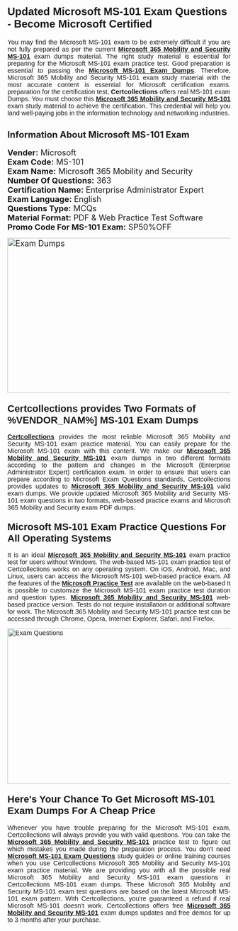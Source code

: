 <h1><span style="font-size:24px"><span style="font-family:Calibri,sans-serif"><strong>Updated Microsoft MS-101 Exam Questions - Become Microsoft Certified</strong></span></span></h1> <p style="text-align:justify"><span style="font-size:11pt"><span style="font-family:Calibri,sans-serif">You may find the Microsoft MS-101 exam to be extremely difficult if you are not fully prepared as per the current <u><strong>Microsoft 365 Mobility and Security MS-101</strong></u> exam dumps material. The right study material is essential for preparing for the Microsoft MS-101 exam practice test. Good preparation is essential to passing the <a href="https://www.certcollections.com/ms-101-exam-questions"><u><strong>Microsoft MS-101 Exam Dumps</strong></u></a>. Therefore, Microsoft 365 Mobility and Security MS-101 exam study material with the most accurate content is essential for Microsoft certification exams. preparation for the certification test, <strong>Certcollections</strong> offers real MS-101 exam Dumps. You must choose this <u><strong>Microsoft 365 Mobility and Security MS-101</strong></u> exam study material to achieve the certification. This credential will help you land well-paying jobs in the information technology and networking industries.</span></span></p> <h2 style="text-align:justify"><strong><span style="font-size:20px">Information About Microsoft MS-101 Exam</span></strong></h2> <p style="text-align:justify"><span style="font-size:18px"><strong>Vender:</strong> Microsoft<br /> <strong>Exam Code:</strong> MS-101<br /> <strong>Exam Name:</strong> Microsoft 365 Mobility and Security<br /> <strong>Number Of Questions:</strong> 363<br /> <strong>Certification Name:</strong> Enterprise Administrator Expert<br /> <strong>Exam Language:</strong> English<br /> <strong>Questions Type:</strong> MCQs<br /> <strong>Material Format:</strong> PDF & Web Practice Test Software<br /> <strong>Promo Code For MS-101 Exam:</strong> SP50%OFF</span></p> <p style="text-align:justify"><span style="font-size:18px"><a href="https://www.certcollections.com/ms-101-exam-questions" rel="no-follow"><img alt="Exam Dumps" src="https://www.certcollections.com/uploads/content/certcollections.jpg" style="height:350px; width:750px" /></a></span></p> <h3><span style="font-size:22px"><span style="font-family:Calibri,sans-serif"><strong>Certcollections provides Two Formats of %VENDOR_NAM%] MS-101 Exam Dumps</strong></span></span></h3> <p style="text-align:justify"><span style="font-size:11pt"><span style="font-family:Calibri,sans-serif"><a href="https://www.certcollections.com/"><u><strong>Certcollections</strong></u></a> provides the most reliable Microsoft 365 Mobility and Security MS-101 exam practice material. You can easily prepare for the Microsoft MS-101 exam with this content. We make our <u><strong>Microsoft 365 Mobility and Security MS-101</strong></u> exam dumps in two different formats according to the pattern and changes in the Microsoft (Enterprise Administrator Expert) certification exam. In order to ensure that users can prepare according to Microsoft Exam Questions standards, Certcollections provides updates to <u><strong>Microsoft 365 Mobility and Security MS-101</strong></u> valid exam dumps. We provide updated Microsoft 365 Mobility and Security MS-101 exam questions in two formats, web-based practice exams and Microsoft 365 Mobility and Security exam PDF dumps.</span></span></p> <h3><span style="font-size:22px"><span style="font-family:Calibri,sans-serif"><strong>Microsoft MS-101 Exam Practice Questions For All Operating Systems</strong></span></span></h3> <p style="text-align:justify"><span style="font-size:11pt"><span style="font-family:Calibri,sans-serif">It is an ideal <u><strong>Microsoft 365 Mobility and Security MS-101</strong></u> exam practice test for users without Windows. The web-based MS-101 exam practice test of Certcollections works on any operating system. On iOS, Android, Mac, and Linux, users can access the Microsoft MS-101 web-based practice exam. All the features of the <a href="https://www.certcollections.com/microsoft-exam-dumps"><u><strong>Microsoft Practice Test</strong></u></a> are available on the web-based It is possible to customize the Microsoft MS-101 exam practice test duration and question types. <u><strong>Microsoft 365 Mobility and Security MS-101</strong></u> web-based practice version. Tests do not require installation or additional software for work. The Microsoft 365 Mobility and Security MS-101 practice test can be accessed through Chrome, Opera, Internet Explorer, Safari, and Firefox.</span></span></p> <p style="text-align:justify"><span style="font-size:11pt"><span style="font-family:Calibri,sans-serif"><a href="https://www.certcollections.com/ms-101-exam-questions" rel="no-follow"><img alt="Exam Questions" src="https://www.certcollections.com/uploads/content/55597321.jpg" style="height:350px; width:750px" /></a></span></span></p> <h3><span style="font-size:22px"><span style="font-family:Calibri,sans-serif"><strong>Here's Your Chance To Get Microsoft MS-101 Exam Dumps For A Cheap Price</strong></span></span></h3> <p style="text-align:justify"><span style="font-size:11pt"><span style="font-family:Calibri,sans-serif">Whenever you have trouble preparing for the Microsoft MS-101 exam, Certcollections will always provide you with valid questions. You can take the <u><strong>Microsoft 365 Mobility and Security MS-101</strong></u> practice test to figure out which mistakes you made during the preparation process. You don't need <a href="https://www.certcollections.com/ms-101-exam-questions"><u><strong>Microsoft MS-101 Exam Questions</strong></u></a> study guides or online training courses when you use Certcollections Microsoft 365 Mobility and Security MS-101 exam practice material. We are providing you with all the possible real Microsoft 365 Mobility and Security MS-101 exam questions in Certcollections MS-101 exam dumps. These Microsoft 365 Mobility and Security MS-101 exam test questions are based on the latest Microsoft MS-101 exam pattern. With Certcollections, you're guaranteed a refund if real Microsoft MS-101 doesn't work. Certcollections offers free <u><strong>Microsoft 365 Mobility and Security MS-101</strong></u> exam dumps updates and free demos for up to 3 months after your purchase.</span></span></p>
